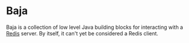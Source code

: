 # Baja

Baja is a collection of low level Java building blocks for interacting with a 
[Redis](https://github.com/antirez/redis) server. By itself, it can't yet be 
considered a Redis client.


